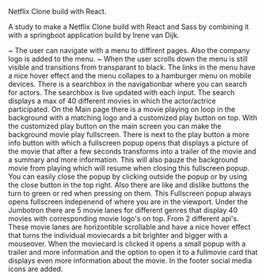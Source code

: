 Netflix Clone build with React.

A study to make a Netflix Clone build with React and Sass by combining it with a springboot application build by Irene van Dijk. 


~ The user can navigate with a menu to diffirent pages. Also the company logo is added to the menu.
~ When the user scrolls down the menu is still visible and transitions from transparant to black.
The links in the menu have a nice hover effect and the menu collapes to a hamburger menu on mobile devices.
There is a searchbox in the navigationbar where you can search for actors.
The searchbox is live updated with each input. 
The search displays a max of 40 different movies in which the actor/actrice participated.
On the Main page there is a movie playing on loop in the background with a matching logo and a customized play button on top.
With the customized play button on the main screen you can make the background movie play fullscreen.
There is next to the play button a more info button with which a fullscreen popup opens that displays a picture of the movie that after a few seconds transforms into a trailer of the movie and a summary and more information.
This will also pauze the background movie from playing which will resume when closing this fullscreen popup.
You can easily close the popup by clicking outside the popup or by using the close button in the top right.
Also there are like and dislike buttons the turn to green or red when pressing on them. This Fullscreen popup always opens 
fullscreen indepenend of where you are in the viewport.
Under the Jumbotron there are 5 movie lanes for different genres that display 40 movies with corresponding movie logo's on top. From 2 different api's.
These movie lanes are horizontible scrollable and have a nice hover effect that turns the individual moviecards a bit brighter and bigger with a mouseover.
When the moviecard is clicked it opens a small popup with a trailer and more information and the option to open it to a fullmovie card that displays even more information about the movie.
In the footer social media icons are added.
